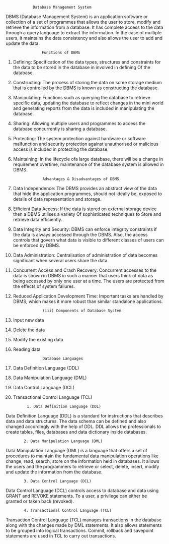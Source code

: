                 Database Management System 

DBMS (Database Management System) is an application software or collection of a set of
programmes that allows the user to store, modify and retrieve the information from a
database. It has complete access to the data through a query language to extract the
information. In the case of multiple users, it maintains the data consistency and also
allows the user to add and update the data.

                    Functions of DBMS
                    
1. Defining: Specification of the data types, structures and constraints for the data to be
stored in the database in involved in defining Of the database.

2. Constructing: The process of storing the data on some storage medium that is
controlled by the DBMS is known as constructing the database.

3. Manipulating: Functions such as querying the database to retrieve specific data,
updating the database to reflect changes in the mini world and generating reports
from the data is included in manipulating the database.

4. Sharing: Allowing multiple users and programmes to access the database
concurrently is sharing a database.

5. Protecting: The system protection against hardware or software malfunction and
security protection against unauthorised or malicious access is included in protecting
the database.

6. Maintaining: In the lifecycle ofa large database, there will be a change in requirement
overtime, maintenance of the database system is allowed in DBMS.

                    Advantages & Disadvantages of DBMS


1. Data Independence: The DBMS provides an abstract view of the data that hide the
application programmes, should not ideally be, exposed to details of data
representation and storage.

2. Efficient Data Access: If the data is stored on external storage device then a DBMS
utilises a variety Of sophisticated techniques to Store and retrieve data efficiently.

3. Data Integrity and Security: DBMS can enforce integrity constraints if the data is
always accessed through the DBMS. Also, the access controls that govern what data is
visible to different classes of users can be enforced by DBMS.

4. Data Administration: Centralisation of administration of data becomes significant
when several users share the data.

5. Concurrent Access and Crash Recovery: Concurrent accesses to the data is shown in
DBMS in such a manner that users think of data as being accessed by only one user at
a time. The users are protected from the effects of system failures.

6. Reduced Application Development Time: Important tasks are handled by DBMS,
which makes it more robust than similar standalone applications.

                    (iii) Components of Database System

1. Input new data
2. Delete the data    
3. Modify the existing data
4. Reading data       

                    Database Languages 

1. Data Definition Language (DDL)

2. Data Manipulation Language (DML)

3. Data Control Language (DCL)

4. Transactional Control Language (TCL)  


             1. Data Definition Language (DDL)

Data Definition Language (DDL) is a standard for instructions that describes data and data
structures. The data schema can be defined and also changed accordingly with the help of
DDL. DDL allows the professionals to create tables, files, databases and data dictionary inside
databases.


            2. Data Manipulation Language (DML)

Data Manipulation Language (DML) is a language that offers a set of procedures to maintain
the fundamental data manipulation operations like change, read, search, store on the
information held in databases. It allows the users and the programmers to retrieve or select,
delete, insert, modify and update the information from the database.            

            3. Data Control Language (DCL)

Data Control Language (DCL) controls access to database and data using GRANT and
REVOKE statements. To a user, a privilege can either be granted or taken back (revoked).

            4. Transactional Control Language (TCL)  

Transaction Control Language (TCL) manages transactions in the database along with the
changes made by DML statements. It also allows statements to be grouped into logical
transactions. Commit, rollback and savepoint statements are used in TCL to carry out
transactions.